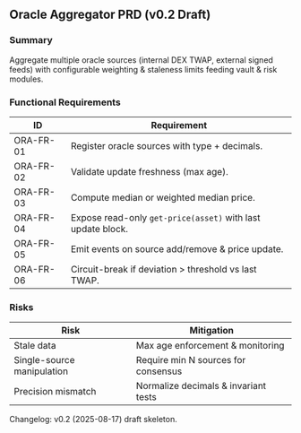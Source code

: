 ## Oracle Aggregator PRD (v0.2 Draft)

### Summary
Aggregate multiple oracle sources (internal DEX TWAP, external signed feeds) with configurable weighting & staleness limits feeding vault & risk modules.

### Functional Requirements
| ID | Requirement |
|----|-------------|
| ORA-FR-01 | Register oracle sources with type + decimals. |
| ORA-FR-02 | Validate update freshness (max age). |
| ORA-FR-03 | Compute median or weighted median price. |
| ORA-FR-04 | Expose read-only `get-price(asset)` with last update block. |
| ORA-FR-05 | Emit events on source add/remove & price update. |
| ORA-FR-06 | Circuit-break if deviation > threshold vs last TWAP. |

### Risks
| Risk | Mitigation |
|------|------------|
| Stale data | Max age enforcement & monitoring |
| Single-source manipulation | Require min N sources for consensus |
| Precision mismatch | Normalize decimals & invariant tests |

Changelog: v0.2 (2025-08-17) draft skeleton.
